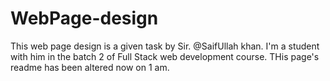 # WebPage-design
This web page design is a given task by Sir. @SaifUllah khan. I'm a student with him in the batch 2 of Full Stack web development course.
THis page's readme has been altered now on 1 am.

